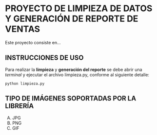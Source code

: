 # PROYECTO DE LIMPIEZA DE DATOS Y GENERACIÓN DE REPORTE DE VENTAS

Este proyecto consiste en...

## INSTRUCCIONES DE USO

Para realizar la **limpieza** y **generación del reporte** se debe abrir una *terminal* y ejecutar el archivo limpieza.py, conforme al siguiente detalle:

```
python limpieza.py
```

## TIPO DE IMÁGENES SOPORTADAS POR LA LIBRERÍA

<ol type="A">
    <li>JPG</li>
    <li>PNG</li>
    <li>GIF</li>
</ol>
